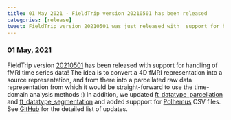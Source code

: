 ```yaml
---
title: 01 May 2021 - FieldTrip version 20210501 has been released
categories: [release]
tweet: FieldTrip version 20210501 was just released with  support for handling of fMRI time series data! In addition to updates to source data parcellation/segmentation and support for Polhemus CSV files. See http://www.fieldtriptoolbox.org/#01-may-2021
---
```


### 01 May, 2021

FieldTrip version [20210501](http://github.com/fieldtrip/fieldtrip/releases/tag/20210501) has been released with support for handling of fMRI time series data! The idea is to convert a 4D fMRI representation into a source representation, and from there into a parcellated raw data representation from which it would be straight-forward to use the time-domain analysis methods :) In addition, we updated [ft_datatype_parcellation](https://www.fieldtriptoolbox.org/reference/ft_datatype_parcellation/) and [ft_datatype_segmentation](https://www.fieldtriptoolbox.org/reference/ft_datatype_segmentation/) and added suppport for [Polhemus](https://polhemus.com/motion-tracking/all-trackers/liberty) CSV files. See [GitHub](https://github.com/fieldtrip/fieldtrip/compare/20210422...20210501) for the detailed list of updates.
